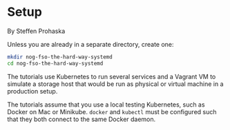 # Setup
By Steffen Prohaska
<!--@@VERSIONINC@@-->

Unless you are already in a separate directory, create one:

```bash
mkdir nog-fso-the-hard-way-systemd
cd nog-fso-the-hard-way-systemd
```

The tutorials use Kubernetes to run several services and a Vagrant VM to
simulate a storage host that would be run as physical or virtual machine in
a production setup.

The tutorials assume that you use a local testing Kubernetes, such as Docker on
Mac or Minikube.  `docker` and `kubectl` must be configured such that they both
connect to the same Docker daemon.
